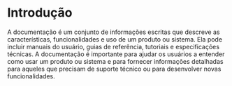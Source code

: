 # Introdução

A documentação é um conjunto de informações escritas que descreve as características, funcionalidades e uso de um produto ou sistema. Ela pode incluir manuais do usuário, guias de referência, tutoriais e especificações técnicas. A documentação é importante para ajudar os usuários a entender como usar um produto ou sistema e para fornecer informações detalhadas para aqueles que precisam de suporte técnico ou para desenvolver novas funcionalidades.
